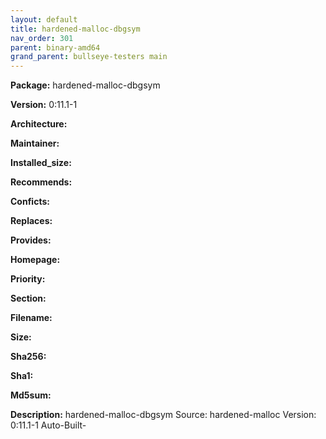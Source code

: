 ```yaml
---
layout: default
title: hardened-malloc-dbgsym
nav_order: 301
parent: binary-amd64
grand_parent: bullseye-testers main
---
```


**Package:** hardened-malloc-dbgsym

**Version:** 0:11.1-1

**Architecture:**  

**Maintainer:**  

**Installed_size:**  

**Recommends:**  

**Conficts:**  

**Replaces:**  

**Provides:**  

**Homepage:**  []()

**Priority:**  

**Section:** 

**Filename:**  

**Size:**  

**Sha256:**  

**Sha1:**  

**Md5sum:**  

**Description:** hardened-malloc-dbgsym
Source: hardened-malloc
Version: 0:11.1-1
Auto-Built-
